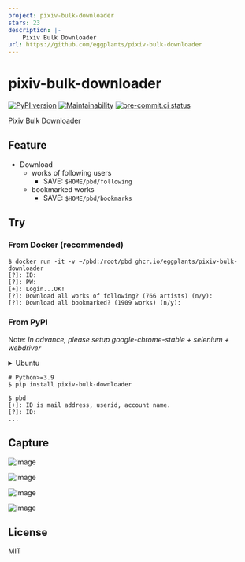 ```yaml
---
project: pixiv-bulk-downloader
stars: 23
description: |-
    Pixiv Bulk Downloader
url: https://github.com/eggplants/pixiv-bulk-downloader
---
```


# pixiv-bulk-downloader

[![PyPI version](
  <https://badge.fury.io/py/pixiv-bulk-downloader.svg>
  )](
  <https://badge.fury.io/py/pixiv-bulk-downloader>
) [![Maintainability](
  <https://api.codeclimate.com/v1/badges/f4083498009bd92d2d05/maintainability>
  )](https://codeclimate.com/github/eggplants/pixiv-bulk-downloader/maintainability
) [![pre-commit.ci status](
  <https://results.pre-commit.ci/badge/github/eggplants/pixiv-bulk-downloader/main.svg>
  )](
  <https://results.pre-commit.ci/latest/github/eggplants/pixiv-bulk-downloader/main>
)

Pixiv Bulk Downloader

## Feature

- Download
  - works of following users
    - SAVE: `$HOME/pbd/following`
  - bookmarked works
    - SAVE: `$HOME/pbd/bookmarks`

## Try

### From Docker (recommended)

```shellsession
$ docker run -it -v ~/pbd:/root/pbd ghcr.io/eggplants/pixiv-bulk-downloader
[?]: ID:
[?]: PW:
[+]: Login...OK!
[?]: Download all works of following? (766 artists) (n/y):
[?]: Download all bookmarked? (1909 works) (n/y):
```

### From PyPI

Note: _In advance, please setup google-chrome-stable + selenium + webdriver_

<!-- markdownlint-disable MD033 -->
<details>

<summary>Ubuntu</summary>
<!-- markdownlint-enable MD033 -->

```bash
# google-chrome-stable
wget https://dl.google.com/linux/direct/google-chrome-stable_current_amd64.deb
sudo apt install ./google-chrome-stable_current_amd64.deb -y
google-chrome --version  # check

# selenium
pip install selenium
python -c'import selenium;print("selenium", selenium.__version__)'  # check

# webdriver
pip install chromedriver-binary-auto
# add this to rc or env: export PATH="$PATH:`chromedriver-path`"
chromedriver -v  # check
```

<!-- markdownlint-disable MD033 -->
</details>
<!-- markdownlint-enable MD033 -->

```shellsession
# Python>=3.9
$ pip install pixiv-bulk-downloader

$ pbd
[+]: ID is mail address, userid, account name.
[?]: ID:
...
```

## Capture

![image](https://user-images.githubusercontent.com/42153744/132086056-82a4e3e8-bbdd-42bc-8296-716ce4c34edb.png)

![image](https://user-images.githubusercontent.com/42153744/132086168-ce4d8ae1-9085-4c7a-ba9f-4ae8f9a17757.png)

![image](https://user-images.githubusercontent.com/42153744/132086124-7a7634f9-7fe0-47b9-98b5-840716c4db34.png)

![image](https://user-images.githubusercontent.com/42153744/132086141-b0b82493-ed7d-44a6-80c8-dea7c47297a1.png)

## License

MIT

